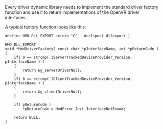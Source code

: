 Every driver dynamic library needs to implement the standard driver factory function and use it to return implementations of the OpenVR driver interfaces.

A typical factory function looks like this:

    #define HMD_DLL_EXPORT extern "C" __declspec( dllexport )
    
    HMD_DLL_EXPORT 
    void *HmdDriverFactory( const char *pInterfaceName, int *pReturnCode )
    {
    	if( 0 == strcmp( IServerTrackedDeviceProvider_Version, pInterfaceName ) )
    	{
    		return &g_serverDriverNull;
    	}
    	if( 0 == strcmp( IClientTrackedDeviceProvider_Version, pInterfaceName ) )
    	{
    		return &g_clientDriverNull;
    	}
    
    	if( pReturnCode )
    		*pReturnCode = HmdError_Init_InterfaceNotFound;
    
    	return NULL;
    } 
